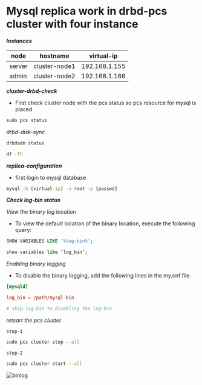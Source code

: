 # Mysql replica work in drbd-pcs cluster with four instance 



**_Instances_**

|node|hostname|virtual-ip|
|-----|-------|-------|
|server|cluster-node1|192.168.1.155|
|admin|cluster-node2|192.168.1.166|


**_cluster-drbd-check_**

* First check cluster node with the pcs status so pcs resource for mysql is placed 

```cmd
sudo pcs status
```

_drbd-disk-sync_

```cmd
drbdadm status
```
```cmd
df -Th
```

**_replica-configuration_**

* first login to mysql database

```cmd
mysql -h [virtual-ip] -u root -p [passwd]
```

**_Check log-bin status_**

_View the binary log location_

* To view the default location of the binary location, execute the following query:
```sql
SHOW VARIABLES LIKE '%log-bin%';
```

```sql
show variables like ‘log_bin’;
```
_Enabling binary logging_

* To disable the binary logging, add the following lines in the my.cnf file.

```cnf
[mysqld]

log_bin = /path/mysql-bin

# skip-log-bin to disabling the log-bin
```

_retsart the pcs cluster_

`step-1`

```cmd
sudo pcs cluster stop --all
```
`step-2`

```cmd
sudo pcs cluster start --all
```


![binlog](https://user-images.githubusercontent.com/88568938/224224289-219dae24-1ceb-43f5-aa31-61423409cc10.png)

